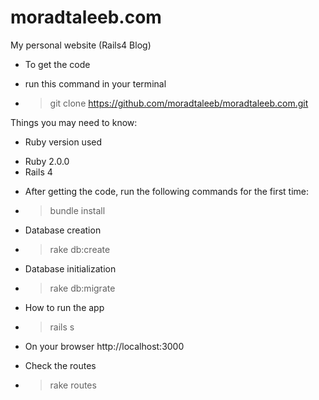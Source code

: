 moradtaleeb.com
===============

My personal website (Rails4 Blog)

* To get the code
- run this command in your terminal
- > git clone https://github.com/moradtaleeb/moradtaleeb.com.git

Things you may need to know:

* Ruby version used
- Ruby 2.0.0
- Rails 4

* After getting the code, run the following commands for the first time:

- > bundle install

* Database creation
- > rake db:create

* Database initialization
- > rake db:migrate

* How to run the app
- > rails s
- On your browser http://localhost:3000

* Check the routes
- > rake routes
